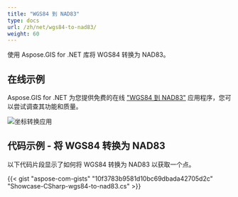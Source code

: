 ```yaml
---
title: "WGS84 到 NAD83"
type: docs
url: /zh/net/wgs84-to-nad83/
weight: 60
---
```


使用 Aspose.GIS for .NET 库将 WGS84 转换为 NAD83。

## **在线示例**

Aspose.GIS for .NET 为您提供免费的在线 ["WGS84 到 NAD83"](https://products.aspose.app/gis/transformation/wgs84-to-nad83) 应用程序，您可以尝试调查其功能和质量。

![坐标转换应用](transform-coordinates.png)

## **代码示例 - 将 WGS84 转换为 NAD83**

以下代码片段显示了如何将 WGS84 转换为 NAD83 以获取一个点。

{{< gist "aspose-com-gists" "10f3783b9581d10bc69dbada42705d2c" "Showcase-CSharp-wgs84-to-nad83.cs" >}}
